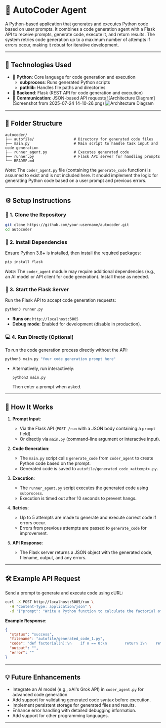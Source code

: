 

# 🧠 AutoCoder Agent

A Python-based application that generates and executes Python code based on user prompts. It combines a code generation agent with a Flask API to receive prompts, generate code, execute it, and return results. The system retries code generation up to a maximum number of attempts if errors occur, making it robust for iterative development.

---

## 🔧 Technologies Used

- 🐍 **Python**: Core language for code generation and execution
  - **subprocess**: Runs generated Python scripts
  - **pathlib**: Handles file paths and directories
- 🚀 **Backend**: Flask (REST API for code generation and execution)
- 🔗 **Communication**: JSON-based API requests
![Architecture Diagram](Screenshot from 2025-07-24 14-10-26.png)
![Architecture Diagram](flow1.png)

---


## 📁 Folder Structure

```
autocoder/
├── autofile/                  # Directory for generated code files
├── main.py                    # Main script to handle task input and code generation
├── runner_agent.py            # Executes generated code
├── runner.py                  # Flask API server for handling prompts
└── README.md
```

*Note*: The `coder_agent.py` file (containing the `generate_code` function) is assumed to exist and is not included here. It should implement the logic for generating Python code based on a user prompt and previous errors.

---

## ⚙️ Setup Instructions

### 🔌 1. Clone the Repository

```bash
git clone https://github.com/your-username/autocoder.git
cd autocoder
```

### 🐍 2. Install Dependencies

Ensure Python 3.8+ is installed, then install the required packages:

```bash
pip install flask
```

*Note*: The `coder_agent` module may require additional dependencies (e.g., an AI model or API client for code generation). Install those as needed.

### 🔧 3. Start the Flask Server

Run the Flask API to accept code generation requests:

```bash
python3 runner.py
```

- **Runs on**: `http://localhost:5005`
- **Debug mode**: Enabled for development (disable in production).

### 💻 4. Run Directly (Optional)

To run the code generation process directly without the API:

```bash
python3 main.py "Your code generation prompt here"
```

- Alternatively, run interactively:
  ```bash
  python3 main.py
  ```
  Then enter a prompt when asked.

---

## 🧪 How It Works

1. **Prompt Input**:
   - Via the Flask API (`POST /run` with a JSON body containing a `prompt` field).
   - Or directly via `main.py` (command-line argument or interactive input).

2. **Code Generation**:
   - The `main.py` script calls `generate_code` from `coder_agent` to create Python code based on the prompt.
   - Generated code is saved to `autofile/generated_code_<attempt>.py`.

3. **Execution**:
   - The `runner_agent.py` script executes the generated code using `subprocess`.
   - Execution is timed out after 10 seconds to prevent hangs.

4. **Retries**:
   - Up to 5 attempts are made to generate and execute correct code if errors occur.
   - Errors from previous attempts are passed to `generate_code` for improvement.

5. **API Response**:
   - The Flask server returns a JSON object with the generated code, filename, output, and any errors.

---

## 🛠️ Example API Request

Send a prompt to generate and execute code using cURL:

```bash
curl -X POST http://localhost:5005/run \
  -H "Content-Type: application/json" \
  -d '{"prompt": "Write a Python function to calculate the factorial of a number"}'
```

**Example Response**:

```json
{
  "status": "success",
  "filename": "autofile/generated_code_1.py",
  "code": "def factorial(n):\n    if n == 0:\n        return 1\n    return n * factorial(n-1)",
  "output": "",
  "error": ""
}
```

---

## 💡 Future Enhancements

- Integrate an AI model (e.g., xAI's Grok API) in `coder_agent.py` for advanced code generation.
- Add support for validating generated code syntax before execution.
- Implement persistent storage for generated files and results.
- Enhance error handling with detailed debugging information.
- Add support for other programming languages.

---


